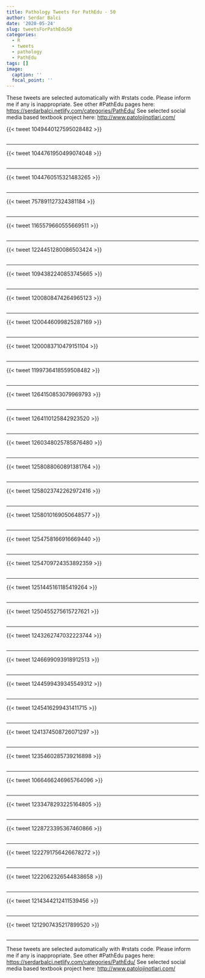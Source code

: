 ```yaml
---
title: Pathology Tweets For PathEdu - 50
author: Serdar Balci
date: '2020-05-24'
slug: tweetsForPathEdu50
categories:
  - R
  - tweets
  - pathology
  - PathEdu
tags: []
image:
  caption: ''
  focal_point: ''
---
```



These tweets are selected automatically with #rstats code. Please inform me if any is inappropriate.
See other #PathEdu pages here: https://serdarbalci.netlify.com/categories/PathEdu/ 
See selected social media based textbook project here: http://www.patolojinotlari.com/

{{< tweet 1049440127595028482 >}}
<br>
<br>
<hr>
{{< tweet 1044761950499074048 >}}
<br>
<br>
<hr>
{{< tweet 1044760515321483265 >}}
<br>
<br>
<hr>
{{< tweet 757891127324381184 >}}
<br>
<br>
<hr>
{{< tweet 1165579660555669511 >}}
<br>
<br>
<hr>
{{< tweet 1224451280086503424 >}}
<br>
<br>
<hr>
{{< tweet 1094382240853745665 >}}
<br>
<br>
<hr>
{{< tweet 1200808474264965123 >}}
<br>
<br>
<hr>
{{< tweet 1200446099825287169 >}}
<br>
<br>
<hr>
{{< tweet 1200083710479151104 >}}
<br>
<br>
<hr>
{{< tweet 1199736418559508482 >}}
<br>
<br>
<hr>
{{< tweet 1264150853079969793 >}}
<br>
<br>
<hr>
{{< tweet 1264110125842923520 >}}
<br>
<br>
<hr>
{{< tweet 1260348025785876480 >}}
<br>
<br>
<hr>
{{< tweet 1258088060891381764 >}}
<br>
<br>
<hr>
{{< tweet 1258023742262972416 >}}
<br>
<br>
<hr>
{{< tweet 1258010169050648577 >}}
<br>
<br>
<hr>
{{< tweet 1254758166916669440 >}}
<br>
<br>
<hr>
{{< tweet 1254709724353892359 >}}
<br>
<br>
<hr>
{{< tweet 1251445161185419264 >}}
<br>
<br>
<hr>
{{< tweet 1250455275615727621 >}}
<br>
<br>
<hr>
{{< tweet 1243262747032223744 >}}
<br>
<br>
<hr>
{{< tweet 1246699093918912513 >}}
<br>
<br>
<hr>
{{< tweet 1244599439345549312 >}}
<br>
<br>
<hr>
{{< tweet 1245416299431411715 >}}
<br>
<br>
<hr>
{{< tweet 1241374508726071297 >}}
<br>
<br>
<hr>
{{< tweet 1235460285739216898 >}}
<br>
<br>
<hr>
{{< tweet 1066466246965764096 >}}
<br>
<br>
<hr>
{{< tweet 1233478293225164805 >}}
<br>
<br>
<hr>
{{< tweet 1228723395367460866 >}}
<br>
<br>
<hr>
{{< tweet 1222791756426678272 >}}
<br>
<br>
<hr>
{{< tweet 1222062326544838658 >}}
<br>
<br>
<hr>
{{< tweet 1214344212411539456 >}}
<br>
<br>
<hr>
{{< tweet 1212907435217899520 >}}
<br>
<br>
<hr>


These tweets are selected automatically with #rstats code. Please inform me if any is inappropriate.
See other #PathEdu pages here: https://serdarbalci.netlify.com/categories/PathEdu/ 
See selected social media based textbook project here: http://www.patolojinotlari.com/
